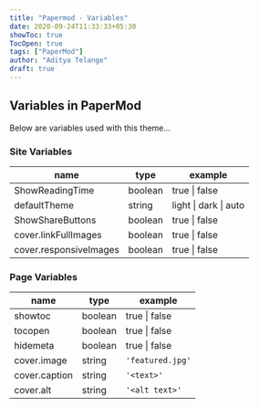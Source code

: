 ```yaml
---
title: "Papermod - Variables"
date: 2020-09-24T11:33:33+05:30
showToc: true
TocOpen: true
tags: ["PaperMod"]
author: "Aditya Telange"
draft: true
---
```


## Variables in PaperMod

Below are variables used with this theme...

### Site Variables

| name                   | type    | example               |
| ---------------------- | ------- | --------------------- |
| ShowReadingTime        | boolean | true \| false         |
| defaultTheme           | string  | light \| dark \| auto |
| ShowShareButtons       | boolean | true \| false         |
| cover.linkFullImages   | boolean | true \| false         |
| cover.responsiveImages | boolean | true \| false         |

### Page Variables

| name          | type    | example          |
| ------------- | ------- | ---------------- |
| showtoc       | boolean | true \| false    |
| tocopen       | boolean | true \| false    |
| hidemeta      | boolean | true \| false    |
| cover.image   | string  | `'featured.jpg'` |
| cover.caption | string  | `'<text>'`       |
| cover.alt     | string  | `'<alt text>'`   |
